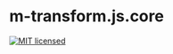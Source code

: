 # m-transform.js.core

[![MIT licensed](https://img.shields.io/badge/license-MIT-blue.svg)](https://raw.githubusercontent.com/B3rn475/m-transform.js.core/master/LICENSE)
